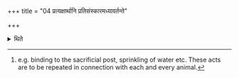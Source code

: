 +++
title = "04 प्रत्यक्षार्थानि प्रतिसंस्कारमध्यावर्तन्ते"

+++

<details><summary>थिते</summary>

4. Those acts the purpose of which is visible are repeated[^1] at the time of every consecratory rite.  

[^1]: e.g. binding to the sacrificial post, sprinkling of water etc. These acts are to be repeated in connection with each and every animal. 
</details>
